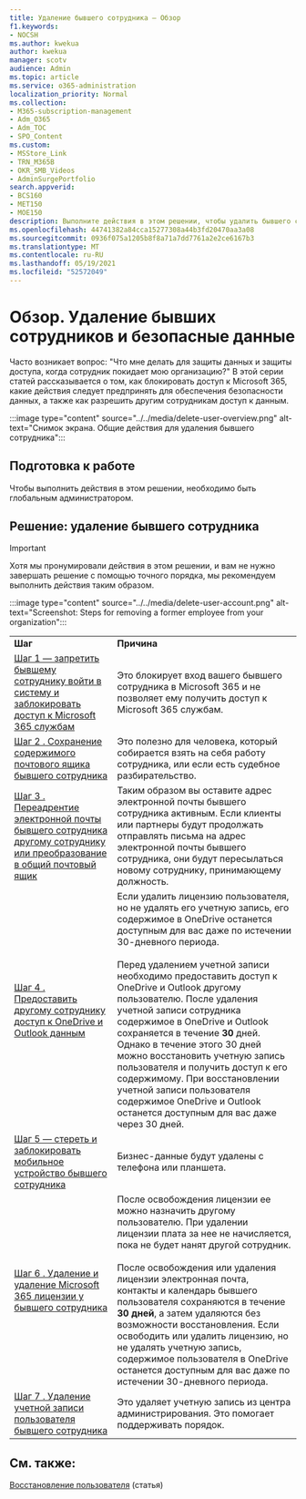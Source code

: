 ```yaml
---
title: Удаление бывшего сотрудника — Обзор
f1.keywords:
- NOCSH
ms.author: kwekua
author: kwekua
manager: scotv
audience: Admin
ms.topic: article
ms.service: o365-administration
localization_priority: Normal
ms.collection:
- M365-subscription-management
- Adm_O365
- Adm_TOC
- SPO_Content
ms.custom:
- MSStore_Link
- TRN_M365B
- OKR_SMB_Videos
- AdminSurgePortfolio
search.appverid:
- BCS160
- MET150
- MOE150
description: Выполните действия в этом решении, чтобы удалить бывшего сотрудника из Microsoft 365 и защитить данные организации.
ms.openlocfilehash: 44741382a84cca15277308a44b3fd20470aa3a08
ms.sourcegitcommit: 0936f075a1205b8f8a71a7dd7761a2e2ce6167b3
ms.translationtype: MT
ms.contentlocale: ru-RU
ms.lasthandoff: 05/19/2021
ms.locfileid: "52572049"
---
```

# <a name="overview-remove-a-former-employee-and-secure-data"></a>Обзор. Удаление бывших сотрудников и безопасные данные

Часто возникает вопрос: "Что мне делать для защиты данных и защиты доступа, когда сотрудник покидает мою организацию?" В этой серии статей рассказывается о том, как блокировать доступ к Microsoft 365, какие действия следует предпринять для обеспечения безопасности данных, а также как разрешить другим сотрудникам доступ к данным.

:::image type="content" source="../../media/delete-user-overview.png" alt-text="Снимок экрана. Общие действия для удаления бывшего сотрудника":::

## <a name="before-you-begin"></a>Подготовка к работе

Чтобы выполнить действия в этом решении, необходимо быть глобальным администратором.

## <a name="solution-remove-a-former-employee"></a>Решение: удаление бывшего сотрудника

> [!IMPORTANT]
> Хотя мы пронумировали действия в этом решении, и вам не нужно завершать решение с помощью точного порядка, мы рекомендуем выполнить действия таким образом.

:::image type="content" source="../../media/delete-user-account.png" alt-text="Screenshot: Steps for removing a former employee from your organization":::

|||
|:-----|:-----|
|**Шаг** <br/> |**Причина** <br/> |
|[Шаг 1 — запретить бывшему сотруднику войти в систему и заблокировать доступ к Microsoft 365 службам](remove-former-employee-step-1.md) <br/> |Это блокирует вход вашего бывшего сотрудника в Microsoft 365 и не позволяет ему получить доступ к Microsoft 365 службам. <br/> |
|[Шаг 2 . Сохранение содержимого почтового ящика бывшего сотрудника](remove-former-employee-step-2.md) <br/> |Это полезно для человека, который собирается взять на себя работу сотрудника, или если есть судебное разбирательство. <br/> |
|[Шаг 3 . Переадрентие электронной почты бывшего сотрудника другому сотруднику или преобразование в общий почтовый ящик](remove-former-employee-step-3.md) <br/> |Таким образом вы оставите адрес электронной почты бывшего сотрудника активным. Если клиенты или партнеры будут продолжать отправлять письма на адрес электронной почты бывшего сотрудника, они будут пересылаться новому сотруднику, принимающему должность. <br/> |
|[Шаг 4 . Предоставить другому сотруднику доступ к OneDrive и Outlook данным](remove-former-employee-step-6.md) <br/> |Если удалить лицензию пользователя, но не удалять его учетную запись, его содержимое в OneDrive останется доступным для вас даже по истечении 30-дневного периода. <br/><br/> Перед удалением учетной записи необходимо предоставить доступ к OneDrive и Outlook другому пользователю. После удаления учетной записи сотрудника содержимое в OneDrive и Outlook сохраняется в течение **30** дней. Однако в течение этого 30 дней можно восстановить учетную запись пользователя и получить доступ к его содержимому. При восстановлении учетной записи пользователя содержимое OneDrive и Outlook останется доступным для вас даже через 30 дней. <br/> |
|[Шаг 5 — стереть и заблокировать мобильное устройство бывшего сотрудника](remove-former-employee-step-4.md) <br/> |Бизнес-данные будут удалены с телефона или планшета.  <br/> |
|[Шаг 6 . Удаление и удаление Microsoft 365 лицензии у бывшего сотрудника](remove-former-employee-step-7.md) <br/> |После освобождения лицензии ее можно назначить другому пользователю. При удалении лицензии плата за нее не начисляется, пока не будет нанят другой сотрудник.  <br/><br/> После освобождения или удаления лицензии электронная почта, контакты и календарь бывшего пользователя сохраняются в течение **30 дней**, а затем удаляются без возможности восстановления. Если освободить или удалить лицензию, но не удалять учетную запись, содержимое пользователя в OneDrive останется доступным для вас даже по истечении 30-дневного периода.  <br/> |
|[Шаг 7 . Удаление учетной записи пользователя бывшего сотрудника](remove-former-employee-step-7.md) <br/> |Это удаляет учетную запись из центра администрирования. Это помогает поддерживать порядок. <br/> |

## <a name="related-content"></a>См. также:

[Восстановление пользователя](restore-user.md) (статья)

